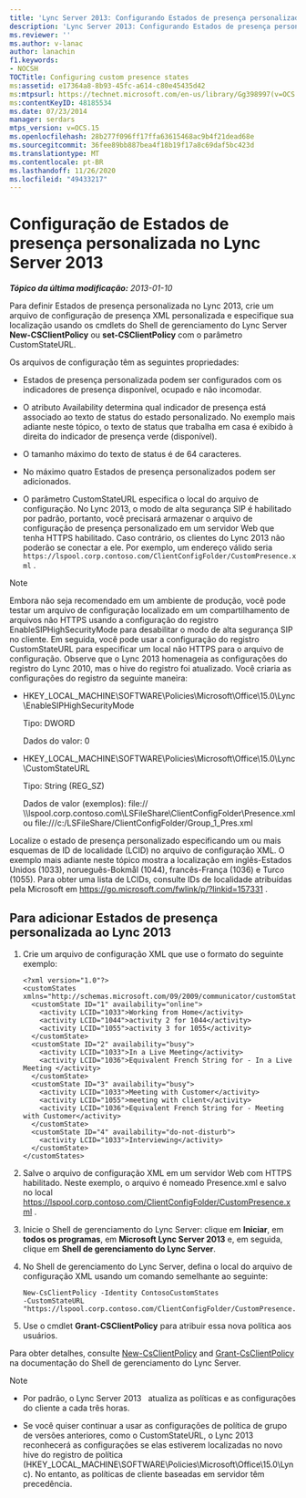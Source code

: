 ```yaml
---
title: 'Lync Server 2013: Configurando Estados de presença personalizados'
description: 'Lync Server 2013: Configurando Estados de presença personalizados.'
ms.reviewer: ''
ms.author: v-lanac
author: lanachin
f1.keywords:
- NOCSH
TOCTitle: Configuring custom presence states
ms:assetid: e17364a8-8b93-45fc-a614-c80e45435d42
ms:mtpsurl: https://technet.microsoft.com/en-us/library/Gg398997(v=OCS.15)
ms:contentKeyID: 48185534
ms.date: 07/23/2014
manager: serdars
mtps_version: v=OCS.15
ms.openlocfilehash: 28b277f096ff17ffa63615468ac9b4f21dead68e
ms.sourcegitcommit: 36fee89bb887bea4f18b19f17a8c69daf5bc423d
ms.translationtype: MT
ms.contentlocale: pt-BR
ms.lasthandoff: 11/26/2020
ms.locfileid: "49433217"
---
```

# <a name="configuring-custom-presence-states-in-lync-server-2013"></a>Configuração de Estados de presença personalizada no Lync Server 2013

<div data-xmlns="http://www.w3.org/1999/xhtml">

<div class="topic" data-xmlns="http://www.w3.org/1999/xhtml" data-msxsl="urn:schemas-microsoft-com:xslt" data-cs="https://msdn.microsoft.com/">

<div data-asp="https://msdn2.microsoft.com/asp">



</div>

<div id="mainSection">

<div id="mainBody">

<span> </span>

_**Tópico da última modificação:** 2013-01-10_

Para definir Estados de presença personalizada no Lync 2013, crie um arquivo de configuração de presença XML personalizada e especifique sua localização usando os cmdlets do Shell de gerenciamento do Lync Server **New-CSClientPolicy** ou **set-CSClientPolicy** com o parâmetro CustomStateURL.

Os arquivos de configuração têm as seguintes propriedades:

  - Estados de presença personalizada podem ser configurados com os indicadores de presença disponível, ocupado e não incomodar.

  - O atributo Availability determina qual indicador de presença está associado ao texto de status do estado personalizado. No exemplo mais adiante neste tópico, o texto de status que trabalha em casa é exibido à direita do indicador de presença verde (disponível).

  - O tamanho máximo do texto de status é de 64 caracteres.

  - No máximo quatro Estados de presença personalizados podem ser adicionados.

  - O parâmetro CustomStateURL especifica o local do arquivo de configuração. No Lync 2013, o modo de alta segurança SIP é habilitado por padrão, portanto, você precisará armazenar o arquivo de configuração de presença personalizado em um servidor Web que tenha HTTPS habilitado. Caso contrário, os clientes do Lync 2013 não poderão se conectar a ele. Por exemplo, um endereço válido seria `https://lspool.corp.contoso.com/ClientConfigFolder/CustomPresence.xml` .

<div>


> [!NOTE]  
> Embora não seja recomendado em um ambiente de produção, você pode testar um arquivo de configuração localizado em um compartilhamento de arquivos não HTTPS usando a configuração do registro EnableSIPHighSecurityMode para desabilitar o modo de alta segurança SIP no cliente. Em seguida, você pode usar a configuração do registro CustomStateURL para especificar um local não HTTPS para o arquivo de configuração. Observe que o Lync 2013 homenageia as configurações do registro do Lync 2010, mas o hive do registro foi atualizado. Você criaria as configurações do registro da seguinte maneira: 
> <UL>
> <LI>
> <P>HKEY_LOCAL_MACHINE\SOFTWARE\Policies\Microsoft\Office\15.0\Lync\EnableSIPHighSecurityMode</P>
> <P>Tipo: DWORD</P>
> <P>Dados do valor: 0</P>
> <LI>
> <P>HKEY_LOCAL_MACHINE\SOFTWARE\Policies\Microsoft\Office\15.0\Lync\CustomStateURL</P>
> <P>Tipo: String (REG_SZ)</P>
> <P>Dados de valor (exemplos): file:// \\lspool.corp.contoso.com\LSFileShare\ClientConfigFolder\Presence.xml ou file:///c:/LSFileShare/ClientConfigFolder/Group_1_Pres.xml</P></LI></UL>



</div>

Localize o estado de presença personalizado especificando um ou mais esquemas de ID de localidade (LCID) no arquivo de configuração XML. O exemplo mais adiante neste tópico mostra a localização em inglês-Estados Unidos (1033), norueguês-Bokmål (1044), francês-França (1036) e Turco (1055). Para obter uma lista de LCIDs, consulte IDs de localidade atribuídas pela Microsoft em <https://go.microsoft.com/fwlink/p/?linkid=157331> .

<div>

## <a name="to-add-custom-presence-states-to-lync-2013"></a>Para adicionar Estados de presença personalizada ao Lync 2013

1.  Crie um arquivo de configuração XML que use o formato do seguinte exemplo:
    
        <?xml version="1.0"?>
        <customStates xmlns="http://schemas.microsoft.com/09/2009/communicator/customStates">
          <customState ID="1" availability="online">
            <activity LCID="1033">Working from Home</activity>
            <activity LCID="1044">activity 2 for 1044</activity>
            <activity LCID="1055">activity 3 for 1055</activity>
          </customState>
          <customState ID="2" availability="busy">
            <activity LCID="1033">In a Live Meeting</activity>
            <activity LCID="1036">Equivalent French String for - In a Live Meeting </activity>
          </customState>
          <customState ID="3" availability="busy">
            <activity LCID="1033">Meeting with Customer</activity>
            <activity LCID="1055">meeting with client</activity>
            <activity LCID="1036">Equivalent French String for - Meeting with Customer</activity>
          </customState>
          <customState ID="4" availability="do-not-disturb">
            <activity LCID="1033">Interviewing</activity>
          </customState>
        </customStates>

2.  Salve o arquivo de configuração XML em um servidor Web com HTTPS habilitado. Neste exemplo, o arquivo é nomeado Presence.xml e salvo no local https://lspool.corp.contoso.com/ClientConfigFolder/CustomPresence.xml .

3.  Inicie o Shell de gerenciamento do Lync Server: clique em **Iniciar**, em **todos os programas**, em **Microsoft Lync Server 2013** e, em seguida, clique em **Shell de gerenciamento do Lync Server**.

4.  No Shell de gerenciamento do Lync Server, defina o local do arquivo de configuração XML usando um comando semelhante ao seguinte:
    
        New-CsClientPolicy -Identity ContosoCustomStates 
        -CustomStateURL "https://lspool.corp.contoso.com/ClientConfigFolder/CustomPresence.xml"

5.  Use o cmdlet **Grant-CSClientPolicy** para atribuir essa nova política aos usuários.

Para obter detalhes, consulte [New-CsClientPolicy](https://docs.microsoft.com/powershell/module/skype/New-CsClientPolicy) and [Grant-CsClientPolicy](https://docs.microsoft.com/powershell/module/skype/Grant-CsClientPolicy) na documentação do Shell de gerenciamento do Lync Server.

<div>


> [!NOTE]  
> <UL>
> <LI>
> <P>Por padrão, o Lync Server 2013 &nbsp; atualiza as políticas e as configurações do cliente a cada três horas.</P>
> <LI>
> <P>Se você quiser continuar a usar as configurações de política de grupo de versões anteriores, como o CustomStateURL, o Lync 2013 reconhecerá as configurações se elas estiverem localizadas no novo hive do registro de política (HKEY_LOCAL_MACHINE\SOFTWARE\Policies\Microsoft\Office\15.0\Lync). No entanto, as políticas de cliente baseadas em servidor têm precedência.</P></LI></UL>



</div>

</div>

</div>

<span> </span>

</div>

</div>

</div>

